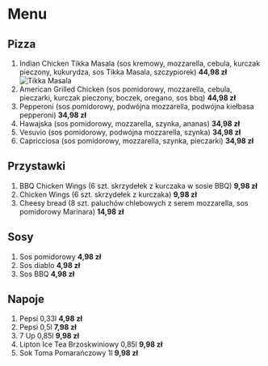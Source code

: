 # Menu

## Pizza

1. Indian Chicken Tikka Masala (sos kremowy, mozzarella, cebula, kurczak pieczony, kukurydza, sos Tikka Masala, szczypiorek) **44,98 zł**
 ![Tikka Masala](/images/tika_masala.png)
2. American Grilled Chicken (sos pomidorowy, mozzarella, cebula, pieczarki, kurczak pieczony, boczek, oregano, sos bbq) **44,98 zł**
3. Pepperoni (sos pomidorowy, podwójna mozzarella, podwójna kiełbasa pepperoni) **34,98 zł**
4. Hawajska (sos pomidorowy, mozzarella, szynka, ananas) **34,98 zł**
5. Vesuvio (sos pomidorowy, podwójna mozzarella, szynka) **34,98 zł**
6. Capricciosa (sos pomidorowy, mozzarella, szynka, pieczarki) **34,98 zł**

## Przystawki

1. BBQ Chicken Wings (6 szt. skrzydełek z kurczaka w sosie BBQ) **9,98 zł**
2. Chicken Wings (6 szt. skrzydełek z kurczaka) **9,98 zł**
3. Cheesy bread (8 szt. paluchów chlebowych z serem mozzarella, sos pomidorowy Marinara) **14,98 zł**

## Sosy

1. Sos pomidorowy **4,98 zł**
2. Sos diablo **4,98 zł**
3. Sos BBQ **4,98 zł**

## Napoje

1. Pepsi 0,33l **4,98 zł**
2. Pepsi 0,5l **7,98 zł**
3. 7 Up 0,85l **9,98 zł**
4. Lipton Ice Tea Brzoskwiniowy 0,85l **9,98 zł**
5. Sok Toma Pomarańczowy 1l **9,98 zł**
